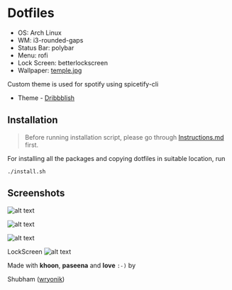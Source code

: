 # Dotfiles

* OS: Arch Linux
* WM: i3-rounded-gaps
* Status Bar: polybar
* Menu: rofi
* Lock Screen: betterlockscreen
* Wallpaper: [temple.jpg](./wallpapers/temple.jpg)

Custom theme is used for spotify using spicetify-cli

* Theme - [Dribbblish](https://github.com/morpheusthewhite/spicetify-themes/tree/master/Dribbblish)

## Installation

> Before running installation script, please go through [Instructions.md](./Instructions.md) first.

For installing all the packages and copying dotfiles in suitable location, run

```./install.sh```

## Screenshots

![alt text](./images/pic2.png)

![alt text](./images/pic5.png)

![alt text](./images/pic1.png)

LockScreen
![alt text](./images/pic4.png)

Made with **khoon**, **paseena** and **love** `:-)` by

Shubham ([wryonik](https://github.com/wryonik))
